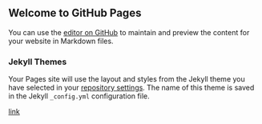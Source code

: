 ## Welcome to GitHub Pages

You can use the [editor on GitHub](https://github.com/elifbayindir/elif_bayindir_ie_48a/edit/gh-pages/index.md) to maintain and preview the content for your website in Markdown files.

### Jekyll Themes

Your Pages site will use the layout and styles from the Jekyll theme you have selected in your [repository settings](https://github.com/elifbayindir/elif_bayindir_ie_48a/settings). The name of this theme is saved in the Jekyll `_config.yml` configuration file.

[link](https://github.com/elifbayindir/boun01-elifbayindir/blob/gh-pages/hw1.html)
